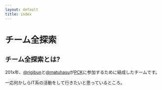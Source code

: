```yaml
---
layout: default
title: index
---
```


# チーム全探索

## チーム全探索とは?

201x年、[@rigibun](https://twitter.com/rigibun)と[@matuhasu](https://twitter.com/matuhasu)が[PCK](http://web-ext.u-aizu.ac.jp/pc-concours/)に参加するために結成したチームです。

一応何かしらIT系の活動をして行きたいと思っているところ。
